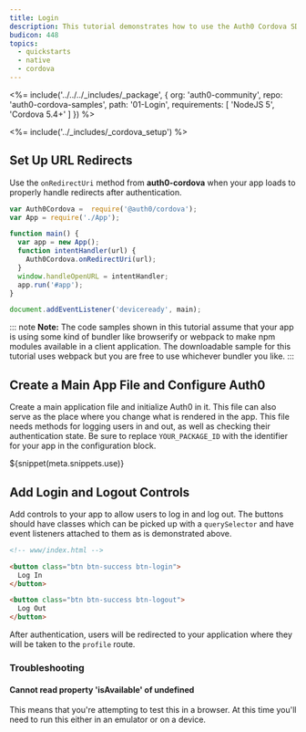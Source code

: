 ```yaml
---
title: Login
description: This tutorial demonstrates how to use the Auth0 Cordova SDK to add authentication and authorization to your mobile app.
budicon: 448
topics:
  - quickstarts
  - native
  - cordova
---
```


<%= include('../../../_includes/_package', {
  org: 'auth0-community',
  repo: 'auth0-cordova-samples',
  path: '01-Login',
  requirements: [
    'NodeJS 5',
    'Cordova 5.4+'
  ]
}) %>

<%= include('../_includes/_cordova_setup') %>

## Set Up URL Redirects

Use the `onRedirectUri` method from **auth0-cordova** when your app loads to properly handle redirects after authentication.

```js
var Auth0Cordova =  require('@auth0/cordova');
var App = require('./App');

function main() {
  var app = new App();
  function intentHandler(url) {
    Auth0Cordova.onRedirectUri(url);
  }
  window.handleOpenURL = intentHandler;
  app.run('#app');
}

document.addEventListener('deviceready', main);
```

::: note
**Note:** The code samples shown in this tutorial assume that your app is using some kind of bundler like browserify or webpack to make npm modules available in a client application. The downloadable sample for this tutorial uses webpack but you are free to use whichever bundler you like.
:::

## Create a Main App File and Configure Auth0

Create a main application file and initialize Auth0 in it. This file can also serve as the place where you change what is rendered in the app. This file needs methods for logging users in and out, as well as checking their authentication state. Be sure to replace `YOUR_PACKAGE_ID` with the identifier for your app in the configuration block.

${snippet(meta.snippets.use)}

## Add Login and Logout Controls

Add controls to your app to allow users to log in and log out. The buttons should have classes which can be picked up with a `querySelector` and have event listeners attached to them as is demonstrated above.

```html
<!-- www/index.html -->

<button class="btn btn-success btn-login">
  Log In
</button>

<button class="btn btn-success btn-logout">
  Log Out
</button>
```

After authentication, users will be redirected to your application where they will be taken to the `profile` route.

### Troubleshooting

#### Cannot read property 'isAvailable' of undefined

This means that you're attempting to test this in a browser. At this time you'll need to run this either in an emulator or on a device.


